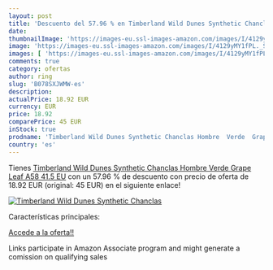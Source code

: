 ```yaml
---
layout: post
title: 'Descuento del 57.96 % en Timberland Wild Dunes Synthetic Chanclas'
date: 
thumbnailImage: 'https://images-eu.ssl-images-amazon.com/images/I/4129yMY1fPL._SL200_.jpg'
image: 'https://images-eu.ssl-images-amazon.com/images/I/4129yMY1fPL._SL200_.jpg'
images: [ 'https://images-eu.ssl-images-amazon.com/images/I/4129yMY1fPL._SL200_.jpg' ]
comments: true
category: ofertas
author: ring
slug: 'B078SXJWMW-es'
description:
actualPrice: 18.92 EUR
currency: EUR
price: 18.92
comparePrice: 45 EUR
inStock: true
prodname: 'Timberland Wild Dunes Synthetic Chanclas Hombre  Verde  Grape Leaf A58   41.5 EU'
country: 'es'
---
```


Tienes [Timberland Wild Dunes Synthetic Chanclas Hombre  Verde  Grape Leaf A58   41.5 EU](https://www.amazon.es/dp/B078SXJWMW/?tag=tolees-21) con un 57.96 % de descuento con precio de oferta de 18.92 EUR (original: 45 EUR) en el siguiente enlace!

[![Timberland Wild Dunes Synthetic Chanclas](https://images-eu.ssl-images-amazon.com/images/I/4129yMY1fPL._SL200_.jpg)](https://www.amazon.es/dp/B078SXJWMW/?tag=tolees-21)

Características principales:


[Accede a la oferta!!](https://www.amazon.es/dp/B078SXJWMW/?tag=tolees-21)

Links participate in Amazon Associate program and might generate a comission on qualifying sales


